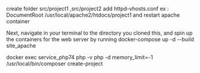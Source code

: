 create folder src/project1 ,src/project2 add httpd-vhosts.conf ex : DocumentRoot /usr/local/apache2/htdocs/project1 and restart apache container 

Next, navigate in your terminal to the directory you cloned this, and spin up the containers for the web server by running docker-compose up -d --build site_apache

docker exec service_php74  php -v
php -d memory_limit=-1 /usr/local/bin/composer create-project 
